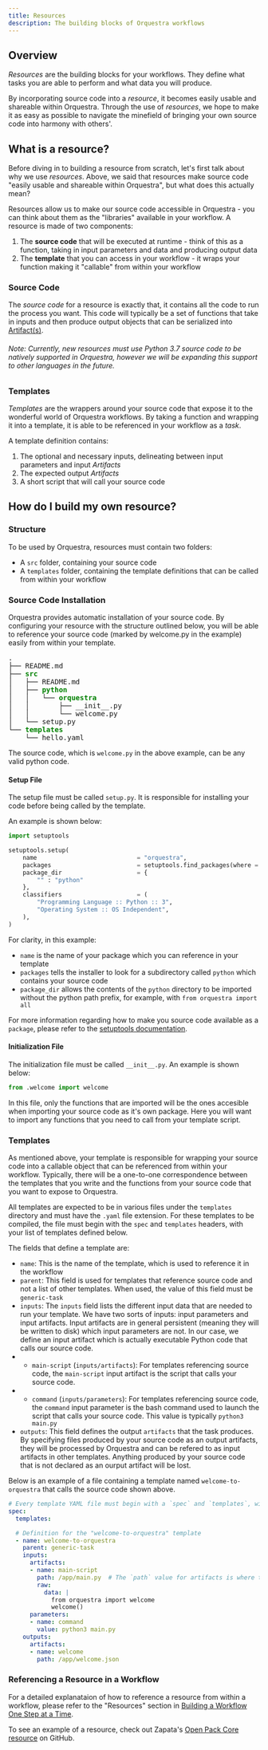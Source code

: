 ```yaml
---
title: Resources
description: The building blocks of Orquestra workflows
---
```


## Overview

_Resources_ are the building blocks for your workflows. They define what tasks 
you are able to perform and what data you will produce.

By incorporating source code into a _resource_, it becomes easily usable and 
shareable within Orquestra. Through the use of _resources_, we hope to make it 
as easy as possible to navigate the minefield of bringing your own source code 
into harmony with others'.  


## What is a resource? 

Before diving in to building a resource from scratch, let's first talk about 
why we use _resources_. Above, we said that resources make source code 
"easily usable and shareable within Orquestra", but what does this actually 
mean?

Resources allow us to make our source code accessible in Orquestra - you can 
think about them as the "libraries" available in your workflow. A resource is 
made of two components: 

1. The **source code** that will be executed at runtime - think of this as a 
function, taking in input parameters and data and producing output data
2. The **template** that you can access in your workflow - it wraps your function 
making it "callable" from within your workflow

### Source Code

The *source code* for a resource is exactly that, it contains all the code to
run the process you want. This code will typically be a set of functions that 
take in inputs and then produce output objects that can be serialized into 
[Artifact(s)](https://www.orquestra.io/docs/dcs/data/artifacts/). 

###### Note: Currently, new resources must use Python 3.7 source code to be natively supported in Orquestra, however we will be expanding this support to other languages in the future.

### Templates

*Templates* are the wrappers around your source code that expose it to the 
wonderful world of Orquestra workflows. By taking a function and wrapping it 
into a template, it is able to be referenced in your workflow as a *task*. 

A template definition contains:
1. The optional and necessary inputs, delineating between input parameters and 
input *Artifacts*
2. The expected output *Artifacts*
3. A short script that will call your source code


## How do I build my own resource?

### Structure

To be used by Orquestra, resources must contain two folders:
- A `src` folder, containing your source code
- A `templates` folder, containing the template definitions that can be called
from within your workflow

### Source Code Installation

Orquestra provides automatic installation of your source code. By configuring 
your resource with the structure outlined below, you will be able to reference
your source code (marked by welcome.py in the example) easily from within your
template.

<pre>
.
├── README.md
├── <font color="green"><b>src</b></font>
│   ├── README.md
│   ├── <font color="green"><b>python</b></font>
│   │   └── <font color="green"><b>orquestra</b></font>
│   │       ├── __init__.py
│   │       └── welcome.py
│   └── setup.py
└── <font color="green"><b>templates</b></font>
    └── hello.yaml
</pre>

The source code, which is `welcome.py` in the above example, can be any valid 
python code.

#### Setup File

The setup file must be called `setup.py`. It is responsible for installing your 
code before being called by the template.

An example is shown below:

```Python
import setuptools

setuptools.setup(
    name                            = "orquestra",
    packages                        = setuptools.find_packages(where = "python"),
    package_dir                     = {
        "" : "python"
    },
    classifiers                     = (
        "Programming Language :: Python :: 3",
        "Operating System :: OS Independent",
    ),
)
```

For clarity, in this example: 
- `name` is the name of your package which you can reference in your template
- `packages` tells the installer to look for a subdirectory called `python` 
which contains your source code
- `package_dir` allows the contents of the `python` directory to be imported 
without the python path prefix, for example, with `from orquestra import all`

For more information regarding how to make you source code available as a 
`package`, please refer to the 
[setuptools documentation](https://setuptools.readthedocs.io/en/latest/setuptools.html#developer-s-guide).


#### Initialization File

The initialization file must be called `__init__.py`. An example is shown below:

```Python
from .welcome import welcome
```

In this file, only the functions that are imported will be the ones accesible 
when importing your source code as it's own package. Here you will want to
import any functions that you need to call from your template script.

### Templates

As mentioned above, your template is responsible for wrapping your source code
into a callable object that can be referenced from within your workflow. 
Typically, there will be a one-to-one correspondence between the templates that 
you write and the functions from your source code that you want to expose to 
Orquestra.

All templates are expected to be in various files under the `templates` 
directory and must have the `.yaml` file extension. For these templates to be 
compiled, the file must begin with the `spec` and `templates` headers, with your 
list of templates defined below. 

The fields that define a template are:
 - `name`: This is the name of the template, which is used to reference it in the workflow
 - `parent`: This field is used for templates that reference source code and not a list of other templates. When used, the value of this field must be `generic-task`
 - `inputs`: The `inputs` field lists the different input data that are needed to run your template. We have two sorts of inputs: input parameters and input artifacts. Input artifacts are in general persistent (meaning they will be written to disk) which input parameters are not. In our case, we define an input artifact which is actually executable Python code that calls our source code.
 - - `main-script` (`inputs/artifacts`): For templates referencing source code, the `main-script` input artifact is the script that calls your source code. 
 - - `command` (`inputs/parameters`): For templates referencing source code, the `command` input parameter is the bash command used to launch the script that calls your source code. This value is typically `python3 main.py`
 - `outputs`: This field defines the output `artifacts` that the task produces. By specifying files produced by your source code as an output artifacts, they will be processed by Orquestra and can be refered to as input artifacts in other templates. Anything produced by your source code that is not declared as an ourput artifact will be lost.

Below is an example of a file containing a template named `welcome-to-orquestra` 
that calls the source code shown above.

```YAML
# Every template YAML file must begin with a `spec` and `templates`, without which your template won't compile.
spec:
  templates:

  # Definition for the "welcome-to-orquestra" template
  - name: welcome-to-orquestra
    parent: generic-task
    inputs:
      artifacts:
      - name: main-script
        path: /app/main.py  # The `path` value for artifacts is where they are placed and they must be under the `app` directory
        raw:
          data: |
            from orquestra import welcome
            welcome()
      parameters:
      - name: command
        value: python3 main.py
    outputs:
      artifacts:
      - name: welcome
        path: /app/welcome.json
```



### Referencing a Resource in a Workflow

For a detailed explanataion of how to reference a resource from within a workflow,
please refer to the "Resources" 
section in [Building a Workflow One Step at a Time](https://www.orquestra.io/docs/qe/definingaworkflow/workflows/#building-a-workflow-one-step-at-a-time).


To see an example of a resource, check out Zapata's [Open Pack Core resource](https://github.com/zapatacomputing/open-pack-core) on GitHub.